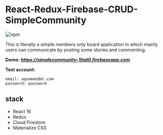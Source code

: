 # React-Redux-Firebase-CRUD-SimpleCommunity
![npm](https://img.shields.io/badge/npm-v5.6.0-blue.svg)

This is literally a simple members only board application in which mainly users can communicate by posting some stories and commenting.

**Demo:** 
***https://simplecommunity-1fad0.firebaseapp.com***

**Test account:**
```
email: aquaman@dc.com
password: password
```

## stack
* React 16
* Redux
* Cloud Firestore
* Materialize CSS



